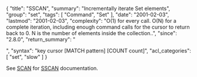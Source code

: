 {
  "title": "SSCAN",
  "summary": "Incrementally iterate Set elements",
  "group": "set",
  "tags": [
    "Command",
    "Set"
  ],
  "date": "2001-02-03",
  "lastmod": "2001-02-03",
  "complexity": "O(1) for every call. O(N) for a complete iteration, including enough command calls for the cursor to return back to 0. N is the number of elements inside the collection..",
  "since": "2.8.0",
  "return_summary": "<summary>",
  "syntax": "key cursor [MATCH pattern] [COUNT count]",
  "acl_categories": [
    "set",
    "slow"
  ]
}

See [SCAN](/commands/scan) for [SSCAN](/commands/sscan) documentation.

